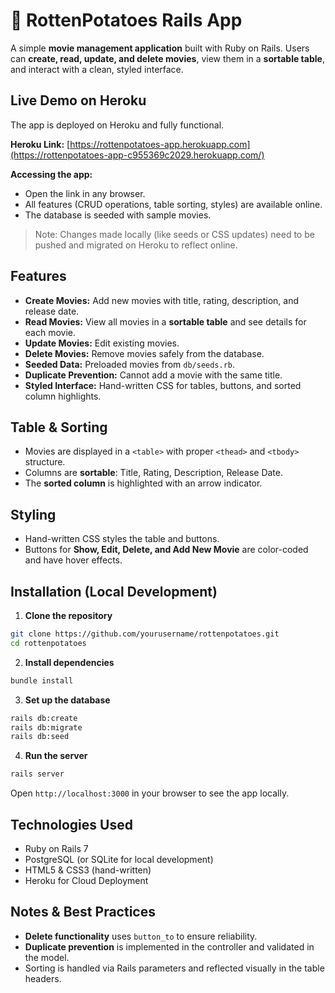 # 🍿 RottenPotatoes Rails App

A simple **movie management application** built with Ruby on Rails. Users can **create, read, update, and delete movies**, view them in a **sortable table**, and interact with a clean, styled interface.

## Live Demo on Heroku

The app is deployed on Heroku and fully functional.

**Heroku Link:**
[https://rottenpotatoes-app.herokuapp.com](https://rottenpotatoes-app-c955369c2029.herokuapp.com/)  <!-- Replace with your actual URL -->

**Accessing the app:**

* Open the link in any browser.
* All features (CRUD operations, table sorting, styles) are available online.
* The database is seeded with sample movies.

> Note: Changes made locally (like seeds or CSS updates) need to be pushed and migrated on Heroku to reflect online.

## Features

* **Create Movies:** Add new movies with title, rating, description, and release date.
* **Read Movies:** View all movies in a **sortable table** and see details for each movie.
* **Update Movies:** Edit existing movies.
* **Delete Movies:** Remove movies safely from the database.
* **Seeded Data:** Preloaded movies from `db/seeds.rb`.
* **Duplicate Prevention:** Cannot add a movie with the same title.
* **Styled Interface:** Hand-written CSS for tables, buttons, and sorted column highlights.



## Table & Sorting

* Movies are displayed in a `<table>` with proper `<thead>` and `<tbody>` structure.
* Columns are **sortable**: Title, Rating, Description, Release Date.
* The **sorted column** is highlighted with an arrow indicator.
  

## Styling

* Hand-written CSS styles the table and buttons.
* Buttons for **Show, Edit, Delete, and Add New Movie** are color-coded and have hover effects.



## Installation (Local Development)

1. **Clone the repository**

```bash
git clone https://github.com/yourusername/rottenpotatoes.git
cd rottenpotatoes
```

2. **Install dependencies**

```bash
bundle install
```

3. **Set up the database**

```bash
rails db:create
rails db:migrate
rails db:seed
```

4. **Run the server**

```bash
rails server
```

Open `http://localhost:3000` in your browser to see the app locally.



## Technologies Used

* Ruby on Rails 7
* PostgreSQL (or SQLite for local development)
* HTML5 & CSS3 (hand-written)
* Heroku for Cloud Deployment


## Notes & Best Practices

* **Delete functionality** uses `button_to` to ensure reliability.
* **Duplicate prevention** is implemented in the controller and validated in the model.
* Sorting is handled via Rails parameters and reflected visually in the table headers.


